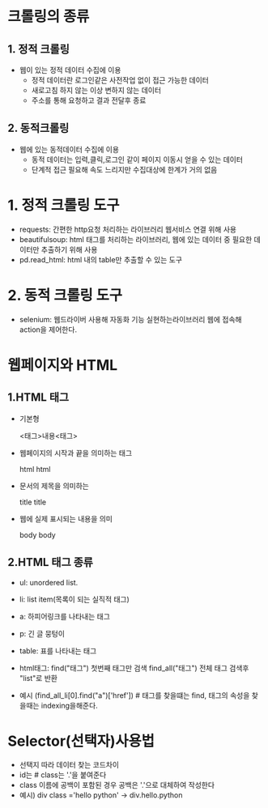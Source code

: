 # 크롤링의 종류
## 1. 정적 크롤링
- 웹이 있는 정적 데이터 수집에 이용
   - 정적 데이터란 로그인같은 사전작업 없이 접근 가능한 데이터
   - 새로고침 하지 않는 이상 변하지 않는 데이터
   - 주소를 통해 요청하고 결과 전달후 종료

## 2. 동적크롤링
- 웹에 있는 동적데이터 수집에 이용
   - 동적 데이터는 입력,클릭,로그인 같이 페이지 이동시 얻을 수 있는 데이터
   -  단계적 접근 필요해 속도 느리지만 수집대상에 한계가 거의 없음

# 1. 정적 크롤링 도구
- requests: 간편한 http요청 처리하는 라이브러리 웹서비스 연결 위해 사용
- beautifulsoup: html 태그를 처리하는 라이브러리, 웹에 있는 데이터 중 필요한 데이터만  추출하기 위해 사용
- pd.read_html: html 내의 table만 추출할 수 있는 도구

# 2. 동적 크롤링 도구
- selenium: 웹드라이버 사용해 자동화 기능 실현하는라이브러리 웹에 접속해 action을 제어한다.

# 웹페이지와 HTML
## 1.HTML 태그
- 기본형
  
  <태그>내용<태그>

- 웹페이지의 시작과 끝을 의미하는 태그

    html  html

- 문서의 제목을 의미하는

   title title

- 웹에 실제 표시되는 내용을 의미

  body body

## 2.HTML 태그 종류

- ul: unordered list.
- li: list item(목록이 되는 실직적 태그)
- a: 하피어링크를 나타내는 태그
- p: 긴 글 뭉텅이
- table: 표를 나타내는 태그
- html태그: find("태그") 첫번째 태그만 검색
   find_all("태그")  전체 태그 검색후 "list"로 반환

- 예시 (find_all_li[0].find("a")['href'])  # 태그를 찾을떄는 find, 태그의 속성을 찾을때는 indexing을해준다.

# Selector(선택자)사용법
- 선택지 따라 데이터 찾는 코드차이
- id는 # class는 '.'을 붙여준다
- class 이름에 공백이 포함된 경우 공백은 '.'으로 대체하여 작성한다 
- 예시) div class ='hello python' -> div.hello.python